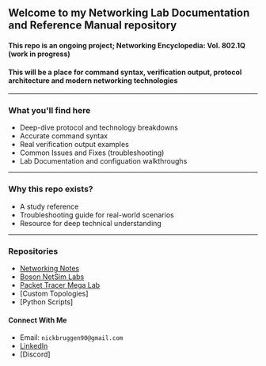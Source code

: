 ## Welcome to my Networking Lab Documentation and Reference Manual repository  

#### This repo is an ongoing project; Networking Encyclopedia: Vol. 802.1Q (work in progress)
#### This will be a place for command syntax, verification output, protocol architecture and modern networking technologies
---
### What you'll find here
* Deep-dive protocol and technology breakdowns
* Accurate command syntax
* Real verification output examples
* Common Issues and Fixes (troubleshooting)
* Lab Documentation and configuation walkthroughs
---
### Why this repo exists?
* A study reference
* Troubleshooting guide for real-world scenarios
* Resource for deep technical understanding
---
### Repositories
* [Networking Notes](https://github.com/nickbruggen90/Network-Notes)
* [Boson NetSim Labs](https://github.com/nickbruggen90/Boson-Network-Labs)
* [Packet Tracer Mega Lab](https://github.com/nickbruggen90/Packet-Tracer-Mega-Lab)
* [Custom Topologies]
* [Python Scripts]
#### Connect With Me
* Email: `nickbruggen90@gmail.com`
* [LinkedIn](https://www.linkedin.com/in/nickbruggen90/)
* [Discord]
